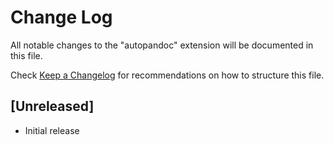 # Change Log

All notable changes to the "autopandoc" extension will be documented in this file.

Check [Keep a Changelog](http://keepachangelog.com/) for recommendations on how to structure this file.

## [Unreleased]

- Initial release